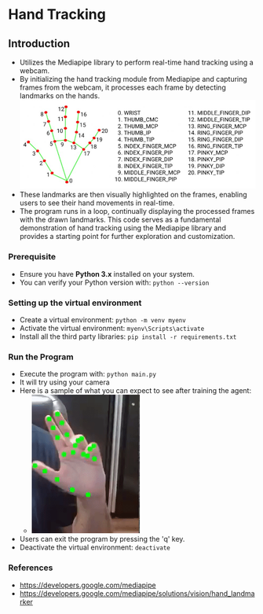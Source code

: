 # Hand Tracking

## Introduction
- Utilizes the Mediapipe library to perform real-time hand tracking using a webcam. 
- By initializing the hand tracking module from Mediapipe and capturing frames from the webcam, it processes each frame by detecting landmarks on the hands. 
![Landmarks](landmarks.jpg)
- These landmarks are then visually highlighted on the frames, enabling users to see their hand movements in real-time. 
- The program runs in a loop, continually displaying the processed frames with the drawn landmarks. This code serves as a fundamental demonstration of hand tracking using the Mediapipe library and provides a starting point for further exploration and customization. 

### Prerequisite  
- Ensure you have **Python 3.x** installed on your system. 
- You can verify your Python version with: `python --version`

### Setting up the virtual environment 
- Create a virtual environment: `python -m venv myenv`
- Activate the virtual environment: `myenv\Scripts\activate`
- Install all the third party libraries: `pip install -r requirements.txt`

### Run the Program
- Execute the program with: `python main.py`
- It will try using your camera 
- Here is a sample of what you can expect to see after training the agent:
  - ![Output](output.gif)
- Users can exit the program by pressing the 'q' key.
- Deactivate the virtual environment: `deactivate`

### References 
- https://developers.google.com/mediapipe
- https://developers.google.com/mediapipe/solutions/vision/hand_landmarker
